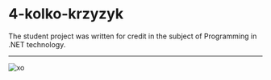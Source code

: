 # 4-kolko-krzyzyk

The student project was written for credit in the subject of Programming in .NET technology.

---

![xo](https://user-images.githubusercontent.com/47855045/125313063-2b0d5d00-e335-11eb-9a6e-3edac455767e.PNG)
